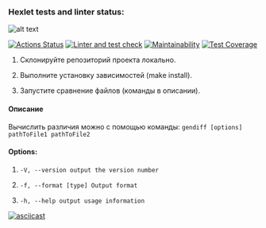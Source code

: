 ### Hexlet tests and linter status:
![alt text](https://i.ibb.co/m6LN1Nz/Difference-calculator-picture.png)

[![Actions Status](https://github.com/hawkprimarch/frontend-project-lvl2/workflows/hexlet-check/badge.svg)](https://github.com/hawkprimarch/frontend-project-lvl2/actions)
[![Linter and test check](https://github.com/hawkprimarch/frontend-project-lvl2/actions/workflows/node.js.yml/badge.svg)](https://github.com/hawkprimarch/frontend-project-lvl2/actions/workflows/node.js.yml)
[![Maintainability](https://api.codeclimate.com/v1/badges/a99a88d28ad37a79dbf6/maintainability)](https://codeclimate.com/github/codeclimate/codeclimate/maintainability) 
[![Test Coverage](https://api.codeclimate.com/v1/badges/31b2b490ed92a50eb640/test_coverage)](https://codeclimate.com/github/hawkprimarch/frontend-project-lvl2/test_coverage)

1. Склонируйте репозиторий проекта локально.

2. Выполните установку зависимостей (make install).

3. Запустите сравнение файлов (команды в описании).

#### Описание

Вычислить различия можно с помощью команды: `gendiff [options] pathToFile1 pathToFile2`

#### Options: 
1.  ` -V, --version output the version number `

2. ` -f, --format [type] Output format `

3. ` -h, --help output usage information `

[![asciicast](https://asciinema.org/a/0zqia4A4dql68KnaTBwYml7IZ.svg)](https://asciinema.org/a/0zqia4A4dql68KnaTBwYml7IZ)